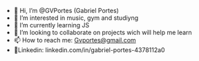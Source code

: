- 👋 Hi, I’m @GVPortes (Gabriel Portes)
- 👀 I’m interested in music, gym and studiyng
- 🌱 I’m currently learning JS
- 💞️ I’m looking to collaborate on projects wich will help me learn
- 📫 How to reach me: Gvportes@gmail.com
- 🔗Linkedin: linkedin.com/in/gabriel-portes-4378112a0
